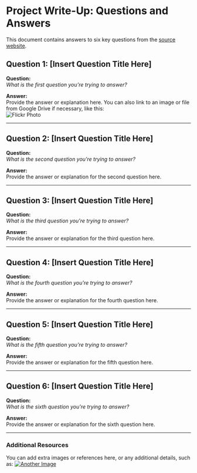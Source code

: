  # Project Write-Up: Questions and Answers

This document contains answers to six key questions from the [source website](https://drive.google.com/file/d/1atZLCKMPR3K_p_cRwA4Pal-0eCgdEhv9/view?usp=drive_link).

## Question 1: [Insert Question Title Here]

**Question:**  
*What is the first question you're trying to answer?*

**Answer:**  
Provide the answer or explanation here. You can also link to an image or file from Google Drive if necessary, like this:  
![Flickr Photo](https://live.staticflickr.com/65535/54047517603_fbc05a35fa_c.jpg)

---

## Question 2: [Insert Question Title Here]

**Question:**  
*What is the second question you're trying to answer?*

**Answer:**  
Provide the answer or explanation for the second question here.

---

## Question 3: [Insert Question Title Here]

**Question:**  
*What is the third question you're trying to answer?*

**Answer:**  
Provide the answer or explanation for the third question here.

---

## Question 4: [Insert Question Title Here]

**Question:**  
*What is the fourth question you're trying to answer?*

**Answer:**  
Provide the answer or explanation for the fourth question here.

---

## Question 5: [Insert Question Title Here]

**Question:**  
*What is the fifth question you're trying to answer?*

**Answer:**  
Provide the answer or explanation for the fifth question here.

---

## Question 6: [Insert Question Title Here]

**Question:**  
*What is the sixth question you're trying to answer?*

**Answer:**  
Provide the answer or explanation for the sixth question here.

---

### Additional Resources

You can add extra images or references here, or any additional details, such as:
[![Another Image](https://drive.google.com/uc?export=view&id=EXAMPLE_IMAGE_ID)](https://drive.google.com/file/d/EXAMPLE_IMAGE_ID/view?usp=drive_link)
